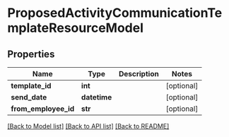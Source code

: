 # ProposedActivityCommunicationTemplateResourceModel

## Properties
Name | Type | Description | Notes
------------ | ------------- | ------------- | -------------
**template_id** | **int** |  | [optional] 
**send_date** | **datetime** |  | [optional] 
**from_employee_id** | **str** |  | [optional] 

[[Back to Model list]](../README.md#documentation-for-models) [[Back to API list]](../README.md#documentation-for-api-endpoints) [[Back to README]](../README.md)


